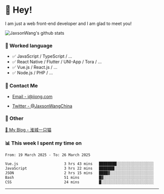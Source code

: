 # 👋 Hey!

I am just a web front-end developer and I am glad to meet you!

![JaxsonWang's github stats](https://github-readme-stats.vercel.app/api?username=JaxsonWang&&show_icons=true&&title_color=1abc9c&&icon_color=1abc9c)


### 📝 Worked language

- ✅ JavaScript / TypeScript / ...
- ✅ React Native / Flutter / UNI-App / Tora / ...
- ✅ Vue.js / React.js / ...
- ✅ Node.js / PHP / ...

### 📮 Contact Me

- [Email - i@iiong.com](mailto:i@iiong.com)

- [Twitter - @JaxsonWangChina](https://twitter.com/JaxsonWangChina)

### 🤪 Other

[📌 My Blog - 淮城一只猫](https://iiong.com)

### 📊 This week I spent my time on

<!--START_SECTION:waka-->

```txt
From: 19 March 2025 - To: 26 March 2025

Vue.js                     3 hrs 43 mins   ████████░░░░░░░░░░░░░░░░░   31.48 %
JavaScript                 3 hrs 22 mins   ███████░░░░░░░░░░░░░░░░░░   28.54 %
JSON                       2 hrs 15 mins   ████▓░░░░░░░░░░░░░░░░░░░░   19.11 %
Bash                       51 mins         █▓░░░░░░░░░░░░░░░░░░░░░░░   07.26 %
CSS                        24 mins         █░░░░░░░░░░░░░░░░░░░░░░░░   03.44 %
```

<!--END_SECTION:waka-->

---
